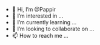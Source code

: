 - 👋 Hi, I’m @Pappir
- 👀 I’m interested in ...
- 🌱 I’m currently learning ...
- 💞️ I’m looking to collaborate on ...
- 📫 How to reach me ...

<!---
Pappir/Pappir is a ✨ special ✨ repository because its `README.md` (this file) appears on your GitHub profile.
You can click the Preview link to take a look at your changes.
--->
